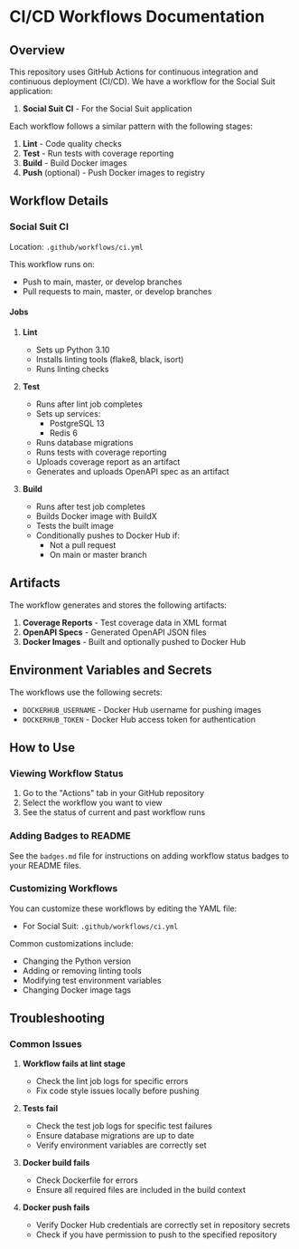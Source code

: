 # CI/CD Workflows Documentation

## Overview

This repository uses GitHub Actions for continuous integration and continuous deployment (CI/CD). We have a workflow for the Social Suit application:

1. **Social Suit CI** - For the Social Suit application

Each workflow follows a similar pattern with the following stages:

1. **Lint** - Code quality checks
2. **Test** - Run tests with coverage reporting
3. **Build** - Build Docker images
4. **Push** (optional) - Push Docker images to registry

## Workflow Details

### Social Suit CI

Location: `.github/workflows/ci.yml`

This workflow runs on:
- Push to main, master, or develop branches
- Pull requests to main, master, or develop branches

#### Jobs

1. **Lint**
   - Sets up Python 3.10
   - Installs linting tools (flake8, black, isort)
   - Runs linting checks

2. **Test**
   - Runs after lint job completes
   - Sets up services:
     - PostgreSQL 13
     - Redis 6
   - Runs database migrations
   - Runs tests with coverage reporting
   - Uploads coverage report as an artifact
   - Generates and uploads OpenAPI spec as an artifact

3. **Build**
   - Runs after test job completes
   - Builds Docker image with BuildX
   - Tests the built image
   - Conditionally pushes to Docker Hub if:
     - Not a pull request
     - On main or master branch

## Artifacts

The workflow generates and stores the following artifacts:

1. **Coverage Reports** - Test coverage data in XML format
2. **OpenAPI Specs** - Generated OpenAPI JSON files
3. **Docker Images** - Built and optionally pushed to Docker Hub

## Environment Variables and Secrets

The workflows use the following secrets:

- `DOCKERHUB_USERNAME` - Docker Hub username for pushing images
- `DOCKERHUB_TOKEN` - Docker Hub access token for authentication

## How to Use

### Viewing Workflow Status

1. Go to the "Actions" tab in your GitHub repository
2. Select the workflow you want to view
3. See the status of current and past workflow runs

### Adding Badges to README

See the `badges.md` file for instructions on adding workflow status badges to your README files.

### Customizing Workflows

You can customize these workflows by editing the YAML file:

- For Social Suit: `.github/workflows/ci.yml`

Common customizations include:

- Changing the Python version
- Adding or removing linting tools
- Modifying test environment variables
- Changing Docker image tags

## Troubleshooting

### Common Issues

1. **Workflow fails at lint stage**
   - Check the lint job logs for specific errors
   - Fix code style issues locally before pushing

2. **Tests fail**
   - Check the test job logs for specific test failures
   - Ensure database migrations are up to date
   - Verify environment variables are correctly set

3. **Docker build fails**
   - Check Dockerfile for errors
   - Ensure all required files are included in the build context

4. **Docker push fails**
   - Verify Docker Hub credentials are correctly set in repository secrets
   - Check if you have permission to push to the specified repository